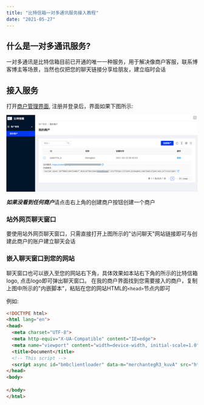 ```yaml
---
title: "比特信箱一对多通讯服务接入教程"
date: "2021-05-27"
---
```



## 什么是一对多通讯服务?

一对多通讯是比特信箱目前已开通的唯一一种服务，用于解决像商户客服，联系博客博主等场景，当然也仅把您的聊天链接分享给朋友，建立临时会话


## 接入服务

打开[商户管理界面](https://https://panel.bitmsgbox.com/#/merchant/list), 注册并登录后，界面如果下图所示:

![goodguy](./images/getting-started/merchant-screenshot.png)

***如果没看到任何商户***请点击右上角的创建商户按钮创建一个商户

### 站外网页聊天窗口

要使用站外网页聊天窗口，只需直接打开上图所示的"访问聊天"网站链接即可与创建此商户的账户建立聊天会话

### 嵌入聊天窗口到您的网站

聊天窗口也可以嵌入至您的网站右下角，具体效果如本站右下角的所示的比特信箱logo, 点击logo即可弹出聊天窗口。
在我的商户界面找到您需要接入的商户，复制上图中所示的"内嵌脚本"，粘贴在您的网站HTML的`<head>`节点内即可

例如:
```html
<!DOCTYPE html>
<html lang="en">
<head>
  <meta charset="UTF-8">
  <meta http-equiv="X-UA-Compatible" content="IE=edge">
  <meta name="viewport" content="width=device-width, initial-scale=1.0">
  <title>Document</title>
  <!-- This script -->
  <script async id="bmbclientloader" data-m="merchantegR3_kuvA" src="https://client.bitmsgbox.com/load-client.min.js"></script>
</head>
<body>
  
</body>
</html>
```